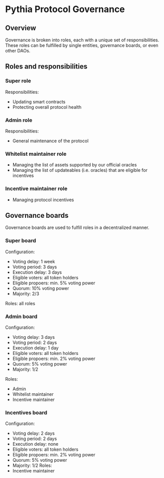 # Pythia Protocol Governance

## Overview
Governance is broken into roles, each with a unique set of responsibilities. These roles can be fulfilled by single entities, governance boards, or even other DAOs.

## Roles and responsibilities

### Super role
Responsibilities:
- Updating smart contracts
- Protecting overall protocol health

### Admin role
Responsibilities:
- General maintenance of the protocol

### Whitelist maintainer role
- Managing the list of assets supported by our official oracles
- Managing the list of updateables (i.e. oracles) that are eligible for incentives

### Incentive maintainer role
- Managing protocol incentives

## Governance boards
Governance boards are used to fulfill roles in a decentralized manner.

### Super board
Configuration:
- Voting delay: 1 week
- Voting period: 3 days
- Execution delay: 3 days
- Eligible voters: all token holders
- Eligible propoers: min. 5% voting power
- Quorum: 10% voting power
- Majority: 2/3

Roles: all roles

### Admin board
Configuration:
- Voting delay: 3 days
- Voting period: 2 days
- Execution delay: 1 day
- Eligible voters: all token holders
- Eligible propoers: min. 2% voting power
- Quorum: 5% voting power
- Majority: 1/2

Roles:
- Admin
- Whitelist maintainer
- Incentive maintainer

### Incentives board
Configuration:
- Voting delay: 2 days
- Voting period: 2 days
- Execution delay: none
- Eligible voters: all token holders
- Eligible propoers: min. 2% voting power
- Quorum: 5% voting power
- Majority: 1/2
Roles:
- Incentive maintainer

